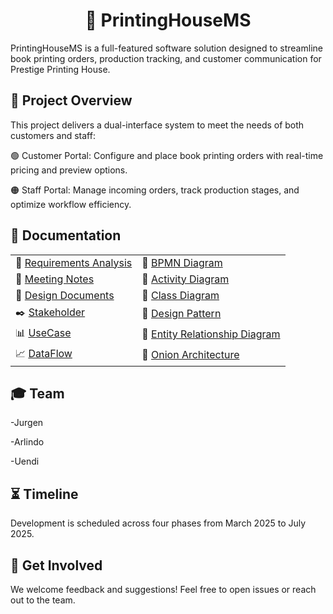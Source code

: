 
<div align="center">

# 🎯 **PrintingHouseMS**

</div>
PrintingHouseMS is a full-featured software solution designed to streamline book printing orders, production tracking, and customer communication for Prestige Printing House.


## 📝 Project Overview

This project delivers a dual-interface system to meet the needs of both customers and staff:

  🟢 Customer Portal: Configure and place book printing orders with real-time pricing and preview options.
  
  🟠 Staff Portal: Manage incoming orders, track production stages, and optimize workflow efficiency.
  
## 📂 Documentation

|                                                         |                                                           |
|:--------------------------------------------------------|:----------------------------------------------------------|
| 📘 [Requirements Analysis](folders/requirements-analysis.md) | 🔄 [BPMN Diagram](folders/BPMN.md)                        |
| 📝 [Meeting Notes](folders/notes.md)                    | 📑 [Activity Diagram](folders/ActivityDiagram.md)         |
| 📐 [Design Documents](folders/docs.md)                  | 🧩 [Class Diagram](folders/ClassDiagram.md)              |
| ✒️ [Stakeholder](folders/stakeholder.md)                | 🎨 [Design Pattern](folders/DesignPattern.md)            |
| 📊 [UseCase](folders/UseCase.md)                        | 💾 [Entity Relationship Diagram](folders/ERD.md)          |
| 📈 [DataFlow](folders/DataFlow.md)                      | 🔄 [Onion Architecture](folders/onion-diagram.svg)        |

## 🎓 Team

  -Jurgen
  
  -Arlindo
  
  -Uendi
  
##  ⏳ Timeline
Development is scheduled across four phases from March 2025 to July 2025.

## 🚀 Get Involved
We welcome feedback and suggestions! Feel free to open issues or reach out to the team.


